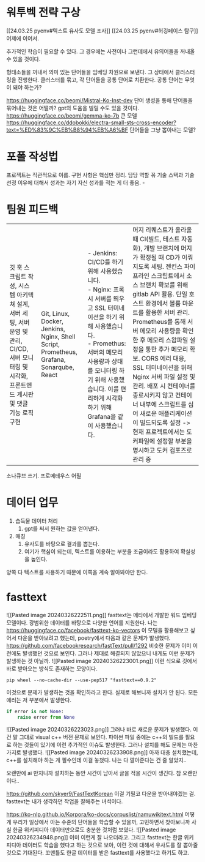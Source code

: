 # 워투벡 전략 구상
[[24.03.25 pyenv#텍스트 유사도 모델 조사]]
[[24.03.25 pyenv#허깅페이스 탐구]]
어제에 이어서. 

추가적인 학습이 필요할 수 있다. 그 경우에는 사전이나 그런데에서 유의어들을 꺼내올 수 있을 것이다. 

형태소들을 꺼내서 의미 있는 단어들을 임베딩 차원으로 보낸다.
그 상태에서 클러스터링을 진행한다. 
클러스터를 묶고, 각 단어들을 공통 단어로 치환한다.
공통 단어는 무엇이 돼야 하는가?

https://huggingface.co/beomi/Mistral-Ko-Inst-dev
단어 생성을 통해 단어들을 묶어내는 것은 어떨까?
gpt의 도움을 빌릴 수도 있을 것이다. 
https://huggingface.co/beomi/gemma-ko-7b
큰 모델
https://huggingface.co/ddobokki/electra-small-sts-cross-encoder?text=%ED%83%9C%EB%B8%94%EB%A6%BF
단어들을 그냥 뽑아내는 모델?

# 포폴 작성법
프로젝트는 직관적으로 이름.
구현 사항은 핵심만 정리.
담당 역할 꼮
기술 스택과 기술 선정 이유에 대해서
성과는 자기 자신 성과를 적는 게 더 좋음. - 

# 팀원 피드백
|                                                                                            |                                                                                         |                                                                                                                                                                               |                                                                                                                                                                                                                                                                                                                                                                  |
| ------------------------------------------------------------------------------------------ | --------------------------------------------------------------------------------------- | ----------------------------------------------------------------------------------------------------------------------------------------------------------------------------- | ---------------------------------------------------------------------------------------------------------------------------------------------------------------------------------------------------------------------------------------------------------------------------------------------------------------------------------------------------------------- |
| 깃 훅 스크립트 작성, 시스템 아키텍쳐 설계, 서버 세팅, 서버 운영 및 관리, CI/CD, 서버 모니터링 및 시각화, 프론트엔드 게시판 및 댓글 기능 로직 구현 | Git, Linux, Docker, Jenkins, Nginx, Shell Script, Prometheus, Grafana, Sonarqube, React | - Jenkins: CI/CD를 하기 위해 사용했습니다.  <br>- Nginx: 프록시 서버를 띄우고 SSL 터미네이션을 하기 위해 사용했습니다.  <br>- Promethus: 서버의 메모리 사용량과 상태를 모니터링 하기 위해 사용했습니다. 이를 편리하게 시각화하기 위해 Grafana을 같이 사용했습니다. | 머지 리퀘스트가 올라올 때 CI(빌드, 테스트 자동화), 개발 브랜치에 머지가 확정될 때 CD가 이뤄지도록 세팅. 젠킨스 파이프라인 스크립트에서 소스 브랜치 확보를 위해 gitlab API 활용. 단일 호스트 환경에서 볼륨 마운트를 활용한 서버 관리. Prometheus를 통해 서버 메모리 사용량을 확인한 후 메모리 스왑파일 설정을 통한 추가 메모리 확보. CORS 에러 대응, SSL 터미네이션을 위해 Nginx 서버 파일 설정 및 관리. 배포 시 컨테이너를 종료시키지 않고 컨테이너 내부에 스크립트를 심어 새로운 애플리케이션이 빌드되도록 설정 -> 현재 프로젝트에서는 도커파일에 설정할 부분을 명시하고 도커 컴포즈로 관리 중 |
소나큐브 쓰기. 프로메테우스 어필
# 데이터 업무
1. 습득물 데이터 처리
	1. gpt를 써서 원하는 값을 얻어낸다. 
2. 매칭
	1. 유사도를 바탕으로 결과를 뽑는다. 
	2. 여기가 핵심이 되는데, 텍스트를 이용하는 부분을 조금이라도 활용하여 확실성을 높인다.

양쪽 다 텍스트를 사용하기 때문에 이쪽을 계속 알아봐야만 한다.

# fasttext
![[Pasted image 20240326222511.png]]
fasttext는 메타에서 개발한 워드 임베딩 모델이다. 광범위한 데이터를 바탕으로 다양한 언어를 지원한다. 
나는 https://huggingface.co/facebook/fasttext-ko-vectors 이 모델을 활용해보고 싶어서 다운을 받아보려고 했는데, poetry에서 다음과 같은 문제가 발생했다.
https://github.com/facebookresearch/fastText/pull/1292
비슷한 문제가 이미 이전에도 발생했던 것으로 보인다. 그러나 제대로 해결되지 않았으니 내게도 이런 문제가 발생하는 것 아닐까.
![[Pasted image 20240326223001.png]]
이런 식으로 깃에서 바로 받아오는 방식도 존재하는 모양이다.
```
pip wheel --no-cache-dir --use-pep517 "fasttext==0.9.2"
```
이것으로 문제가 발생하는 것을 확인하라고 한다. 실제로 해보니까 설치가 안 된다.
모든 에러는 저 부분에서 발생한다.
```python
if error is not None:
	raise error from None
```
![[Pasted image 20240326223023.png]]
그러나 바로 새로운 문제가 발생했다.
이건 말 그대로 visual c++ 버전 문제로 보인다. 파이썬 파일 중에는 c++의 빌드를 필요로 하는 것들이 있기에 이런 추가적인 이슈도 발생한다.
그러나 설치를 해도 문제는 마찬가지로 발생했다.
![[Pasted image 20240326233908.png]]
아까 대충 설치했는데, c++를 설치해야 하는 게 필수인데 이걸 놓쳤다. 
나는 다 깔아준다는 건 줄 알았지..

오랜만에 ai 만지니까 설치하는 동안 시간이 남아서 글을 적을 시간이 생긴다. 
참 오랜만이다..



https://github.com/skyer9/FastTextKorean
이걸 기필코 다운을 받아내야겠는 걸. fasttext는 내가 생각하던 작업을 잘해주는 녀석이다.

https://ko-nlp.github.io/Korpora/ko-docs/corpuslist/namuwikitext.html
어떻게 우리가 일상에서 아는 수준의 단어들을 학습할 수 있을까, 고민하면서 찾아보니까 사실 한글 위키피디아 데이터만으로도 충분한 것처럼 보였다.
![[Pasted image 20240326234948.png]]
이미 이런게 잘 나오더라고.
그리고 fasttext는 한글 위키피디아 데이터도 학습을 했다고 하는 것으로 보아, 이런 것에 대해서 유사도를 잘 뽑아줄 것으로 기대된다.
꼬맨틀도 한글 데이터를 받은 fasttext를 사용했다고 하기도 하고.
